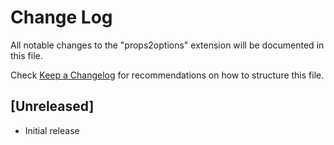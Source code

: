 # Change Log

All notable changes to the "props2options" extension will be documented in this file.

Check [Keep a Changelog](http://keepachangelog.com/) for recommendations on how to structure this file.

## [Unreleased]

- Initial release